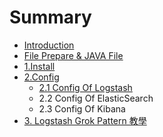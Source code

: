 # Summary

* [Introduction](README.md)
* [File Prepare & JAVA File](chapter1.md)
* [1.Install](install.md)
* [2.Config](Config.md)
   * [2.1 Config Of Logstash](config_of_logstash.md)
   * 2.2 Config Of ElasticSearch
   * 2.3 Config Of Kibana
* [3. Logstash Grok Pattern 教學](logstash_grok.md)

